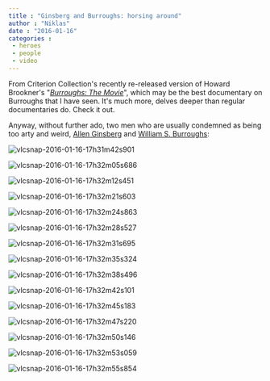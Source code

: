 ```yaml
---
title : "Ginsberg and Burroughs: horsing around"
author : "Niklas"
date : "2016-01-16"
categories : 
 - heroes
 - people
 - video
---
```


From Criterion Collection's recently re-released version of Howard Brookner's "_[Burroughs: The Movie](https://www.criterion.com/films/28657-burroughs-the-movie)_", which may be the best documentary on Burroughs that I have seen. It's much more, delves deeper than regular documentaries do. Check it out.

Anyway, without further ado, two men who are usually condemned as being too arty and weird, [Allen Ginsberg](https://en.wikipedia.org/wiki/Allen_Ginsberg) and [William S. Burroughs](https://en.wikipedia.org/wiki/William_S._Burroughs):

![vlcsnap-2016-01-16-17h31m42s901](https://niklasblog.com/wp-content/vlcsnap-2016-01-16-17h31m42s901-450x300.png)

![vlcsnap-2016-01-16-17h32m05s686](https://niklasblog.com/wp-content/vlcsnap-2016-01-16-17h32m05s686-450x300.png)

![vlcsnap-2016-01-16-17h32m12s451](https://niklasblog.com/wp-content/vlcsnap-2016-01-16-17h32m12s451-450x300.png)

![vlcsnap-2016-01-16-17h32m21s603](https://niklasblog.com/wp-content/vlcsnap-2016-01-16-17h32m21s603-450x300.png)

![vlcsnap-2016-01-16-17h32m24s863](https://niklasblog.com/wp-content/vlcsnap-2016-01-16-17h32m24s863-450x300.png)

![vlcsnap-2016-01-16-17h32m28s527](https://niklasblog.com/wp-content/vlcsnap-2016-01-16-17h32m28s527-450x300.png)

![vlcsnap-2016-01-16-17h32m31s695](https://niklasblog.com/wp-content/vlcsnap-2016-01-16-17h32m31s695-450x300.png)

![vlcsnap-2016-01-16-17h32m35s324](https://niklasblog.com/wp-content/vlcsnap-2016-01-16-17h32m35s324-450x300.png)

![vlcsnap-2016-01-16-17h32m38s496](https://niklasblog.com/wp-content/vlcsnap-2016-01-16-17h32m38s496-450x300.png)

![vlcsnap-2016-01-16-17h32m42s101](https://niklasblog.com/wp-content/vlcsnap-2016-01-16-17h32m42s101-450x300.png)

![vlcsnap-2016-01-16-17h32m45s183](https://niklasblog.com/wp-content/vlcsnap-2016-01-16-17h32m45s183-450x300.png)

![vlcsnap-2016-01-16-17h32m47s220](https://niklasblog.com/wp-content/vlcsnap-2016-01-16-17h32m47s220-450x300.png)

![vlcsnap-2016-01-16-17h32m50s146](https://niklasblog.com/wp-content/vlcsnap-2016-01-16-17h32m50s146-450x300.png)

![vlcsnap-2016-01-16-17h32m53s059](https://niklasblog.com/wp-content/vlcsnap-2016-01-16-17h32m53s059-450x300.png)

![vlcsnap-2016-01-16-17h32m55s854](https://niklasblog.com/wp-content/vlcsnap-2016-01-16-17h32m55s854-450x300.png)

